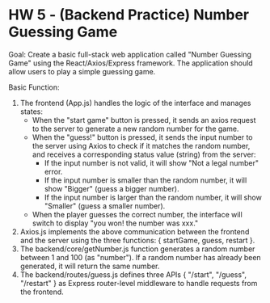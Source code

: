 # HW 5 - (Backend Practice) Number Guessing Game

Goal: Create a basic full-stack web application called "Number Guessing Game" using the React/Axios/Express framework. The application should allow users to play a simple guessing game.

Basic Function:
1. The frontend (App.js) handles the logic of the interface and manages states:
    - When the "start game" button is pressed, it sends an axios request to the server to generate a new random number for the game.
    - When the "guess!" button is pressed, it sends the input number to the server using Axios to check if it matches the random number, and receives a   corresponding status value (string) from the server:
        - If the input number is not valid, it will show "Not a legal number" error.
        - If the input number is smaller than the random number, it will show "Bigger" (guess a bigger number).
        - If the input number is larger than the random number, it will show "Smaller" (guess a smaller number).
    - When the player guesses the correct number, the interface will switch to display "you won! the number was xxx."
2. Axios.js implements the above communication between the frontend and the server using the three functions: { startGame, guess, restart }.
3. The backend/core/getNumber.js function generates a random number between 1 and 100 (as "number"). If a random number has already been generated, it will return the same number.
4. The backend/routes/guess.js defines three APIs { "/start", "/guess", "/restart" } as Express router-level middleware to handle requests from the frontend.
